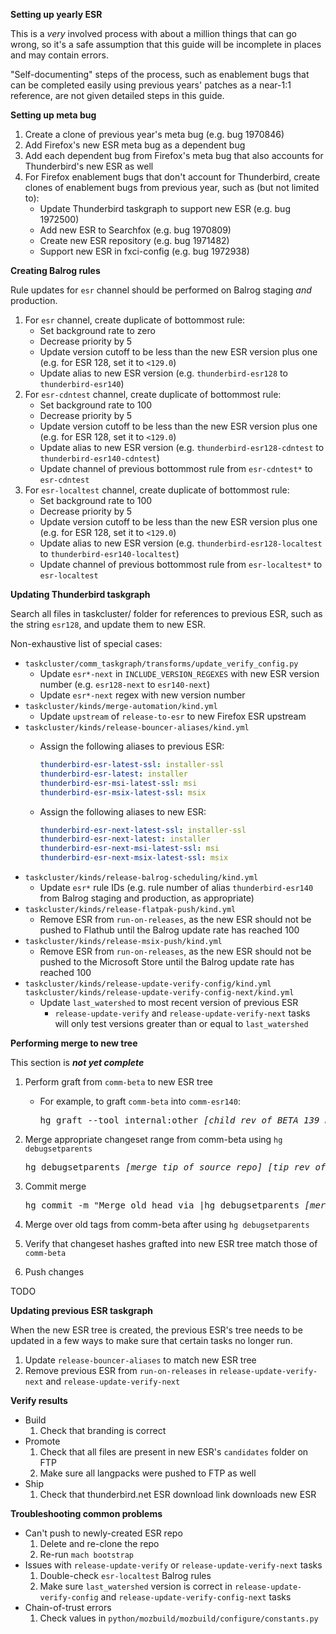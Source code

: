 **Setting up yearly ESR**

This is a *very* involved process with about a million things that can go wrong, so it's a safe assumption that this guide will be incomplete in places and may contain errors.

"Self-documenting" steps of the process, such as enablement bugs that can be completed easily using previous years' patches as a near-1:1 reference, are not given detailed steps in this guide.

**Setting up meta bug**

1. Create a clone of previous year's meta bug (e.g. bug 1970846)
2. Add Firefox's new ESR meta bug as a dependent bug
3. Add each dependent bug from Firefox's meta bug that also accounts for Thunderbird's new ESR as well
4. For Firefox enablement bugs that don't account for Thunderbird, create clones of enablement bugs from previous year, such as (but not limited to):
	* Update Thunderbird taskgraph to support new ESR (e.g. bug 1972500)
	* Add new ESR to Searchfox (e.g. bug 1970809)
	* Create new ESR repository (e.g. bug 1971482)
	* Support new ESR in fxci-config (e.g. bug 1972938)

**Creating Balrog rules**

Rule updates for `esr` channel should be performed on Balrog staging *and* production.

1. For `esr` channel, create duplicate of bottommost rule:
	* Set background rate to zero
	* Decrease priority by 5
	* Update version cutoff to be less than the new ESR version plus one (e.g. for ESR 128, set it to `<129.0`)
	* Update alias to new ESR version (e.g. `thunderbird-esr128` to `thunderbird-esr140`)
2. For `esr-cdntest` channel, create duplicate of bottommost rule:
	* Set background rate to 100
	* Decrease priority by 5
	* Update version cutoff to be less than the new ESR version plus one (e.g. for ESR 128, set it to `<129.0`)
	* Update alias to new ESR version (e.g. `thunderbird-esr128-cdntest` to `thunderbird-esr140-cdntest`)
	* Update channel of previous bottommost rule from `esr-cdntest*` to `esr-cdntest`
3. For `esr-localtest` channel, create duplicate of bottommost rule:
	* Set background rate to 100
	* Decrease priority by 5
	* Update version cutoff to be less than the new ESR version plus one (e.g. for ESR 128, set it to `<129.0`)
	* Update alias to new ESR version (e.g. `thunderbird-esr128-localtest` to `thunderbird-esr140-localtest`)
	* Update channel of previous bottommost rule from `esr-localtest*` to `esr-localtest`

**Updating Thunderbird taskgraph**
	
Search all files in taskcluster/ folder for references to previous ESR, such as the string `esr128`, and update them to new ESR.

Non-exhaustive list of special cases:

* `taskcluster/comm_taskgraph/transforms/update_verify_config.py`
	* Update `esr*-next` in `INCLUDE_VERSION_REGEXES` with new ESR version number (e.g. `esr128-next` to `esr140-next`)
	* Update `esr*-next` regex with new version number
* `taskcluster/kinds/merge-automation/kind.yml`
	* Update `upstream` of `release-to-esr` to new Firefox ESR upstream
* `taskcluster/kinds/release-bouncer-aliases/kind.yml`
	* Assign the following aliases to previous ESR:

	  ```yaml
	  thunderbird-esr-latest-ssl: installer-ssl
      thunderbird-esr-latest: installer
      thunderbird-esr-msi-latest-ssl: msi
      thunderbird-esr-msix-latest-ssl: msix
	  ```
	* Assign the following aliases to new ESR:
	
	  ```yaml
      thunderbird-esr-next-latest-ssl: installer-ssl
      thunderbird-esr-next-latest: installer
      thunderbird-esr-next-msi-latest-ssl: msi
      thunderbird-esr-next-msix-latest-ssl: msix
	  ```
* `taskcluster/kinds/release-balrog-scheduling/kind.yml`
	* Update `esr*` rule IDs (e.g. rule number of alias `thunderbird-esr140` from Balrog staging and production, as appropriate)
* `taskcluster/kinds/release-flatpak-push/kind.yml`
	* Remove ESR from `run-on-releases`, as the new ESR should not be pushed to Flathub until the Balrog update rate has reached 100
* `taskcluster/kinds/release-msix-push/kind.yml`
	* Remove ESR from `run-on-releases`, as the new ESR should not be pushed to the Microsoft Store until the Balrog update rate has reached 100
* `taskcluster/kinds/release-update-verify-config/kind.yml`
  `taskcluster/kinds/release-update-verify-config-next/kind.yml`
	* Update `last_watershed` to most recent version of previous ESR
		* `release-update-verify` and `release-update-verify-next` tasks will only test versions greater than or equal to `last_watershed`

**Performing merge to new tree**

This section is _**not yet complete**_

1. Perform graft from `comm-beta` to new ESR tree
   	* For example, to graft `comm-beta` into `comm-esr140`:
	   
      <pre>hg graft --tool internal:other <i>[child rev of BETA_139_END]</i>:<i>[child rev of RELEASE_140_BASE]</i></pre>

2. Merge appropriate changeset range from comm-beta using `hg debugsetparents`
   
   <pre>hg debugsetparents <i>[merge tip of source repo] [tip rev of dest. repo from before merge]</i></pre>

3. Commit merge

   <pre>hg commit -m "Merge old head via |hg debugsetparents <i>[merge tip of source repo] [tip rev of dest. repo from before merge]</i>| a=release CLOSED TREE DONTBUILD"</pre>

4. Merge over old tags from comm-beta after using `hg debugsetparents`

5. Verify that changeset hashes grafted into new ESR tree match those of `comm-beta`

6. Push changes

TODO

**Updating previous ESR taskgraph**

When the new ESR tree is created, the previous ESR's tree needs to be updated in a few ways to make sure that certain tasks no longer run.

1. Update `release-bouncer-aliases` to match new ESR tree
2. Remove previous ESR from `run-on-releases` in `release-update-verify-next` and `release-update-verify-next`

**Verify results**

* Build
	1. Check that branding is correct
* Promote
	1. Check that all files are present in new ESR's `candidates` folder on FTP
	2. Make sure all langpacks were pushed to FTP as well
* Ship
	1. Check that thunderbird.net ESR download link downloads new ESR

**Troubleshooting common problems**

* Can't push to newly-created ESR repo
	1. Delete and re-clone the repo
	2. Re-run `mach bootstrap`
* Issues with `release-update-verify` or `release-update-verify-next` tasks
	1. Double-check `esr-localtest` Balrog rules
	2. Make sure `last_watershed` version is correct in `release-update-verify-config` and `release-update-verify-config-next` tasks
* Chain-of-trust errors
	1. Check values in `python/mozbuild/mozbuild/configure/constants.py`











































